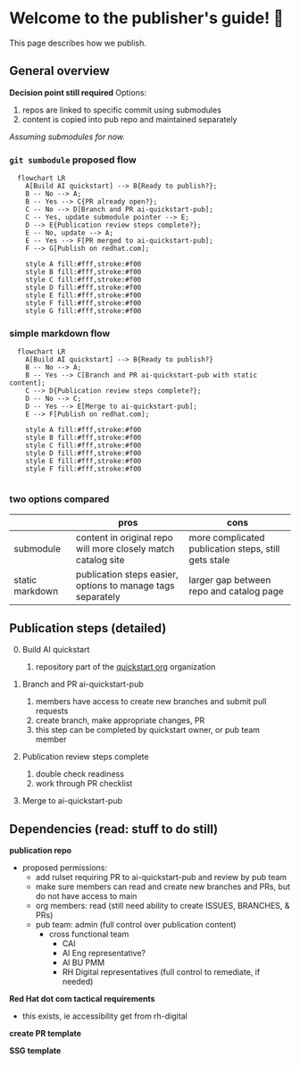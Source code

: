 # Welcome to the publisher's guide! :book: 

This page describes how we publish. 


## General overview

**Decision point still required**
Options:
1. repos are linked to specific commit using submodules 
2. content is copied into pub repo and maintained separately

*Assuming submodules for now.*

### `git sumbodule` proposed flow 

```mermaid
  flowchart LR 
    A[Build AI quickstart] --> B{Ready to publish?};
    B -- No --> A;
    B -- Yes --> C{PR already open?};
    C -- No --> D[Branch and PR ai-quickstart-pub];
    C -- Yes, update submodule pointer --> E;
    D --> E{Publication review steps complete?};
    E -- No, update --> A;
    E -- Yes --> F[PR merged to ai-quickstart-pub];
    F --> G[Publish on redhat.com];

    style A fill:#fff,stroke:#f00
    style B fill:#fff,stroke:#f00
    style C fill:#fff,stroke:#f00
    style D fill:#fff,stroke:#f00
    style E fill:#fff,stroke:#f00
    style F fill:#fff,stroke:#f00
    style G fill:#fff,stroke:#f00
```

### simple markdown flow 

```mermaid
  flowchart LR 
    A[Build AI quickstart] --> B{Ready to publish?}
    B -- No --> A; 
    B -- Yes --> C[Branch and PR ai-quickstart-pub with static content];
    C --> D{Publication review steps complete?};
    D -- No --> C; 
    D -- Yes --> E[Merge to ai-quickstart-pub];
    E --> F[Publish on redhat.com];

    style A fill:#fff,stroke:#f00
    style B fill:#fff,stroke:#f00
    style C fill:#fff,stroke:#f00
    style D fill:#fff,stroke:#f00
    style E fill:#fff,stroke:#f00
    style F fill:#fff,stroke:#f00
    
```
### two options compared 

| | pros | cons |
| --- | --- | --- |
| submodule | content in original repo will more closely match catalog site | more complicated publication steps, still gets stale | 
| static markdown | publication steps easier, options to manage tags separately| larger gap between repo and catalog page |

## Publication steps (detailed) 

0. Build AI quickstart
   1. repository part of the [quickstart org](https://github.com/rh-ai-quickstart) organization 

1. Branch and PR ai-quickstart-pub
   1. members have access to create new branches and submit pull requests
   2. create branch, make appropriate changes, PR
   3. this step can be completed by quickstart owner, or pub team member

2. Publication review steps complete
   1. double check readiness
   2. work through PR checklist

3. Merge to ai-quickstart-pub


## Dependencies (read: stuff to do still)

**publication repo** 
- proposed permissions:
  - add rulset requiring PR to ai-quickstart-pub and review by pub team
  - make sure members can read and create new branches and PRs, but do not have access to main
  - org members: read (still need ability to create ISSUES, BRANCHES, & PRs)
  - pub team: admin (full control over publication content)
	- cross functional team
      - CAI 
	  - AI Eng representative? 
	  - AI BU PMM 
	  - RH Digital representatives (full control to remediate, if needed)

**Red Hat dot com tactical requirements**
- this exists, ie accessibility get from rh-digital
  
**create PR template**

**SSG template**
